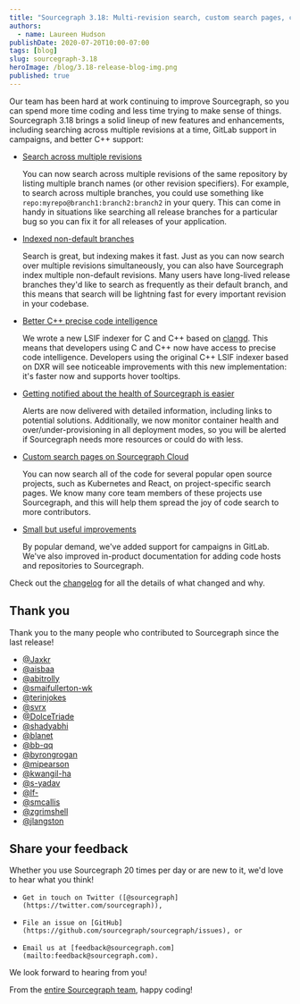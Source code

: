 ```yaml
---
title: "Sourcegraph 3.18: Multi-revision search, custom search pages, campaigns for GitLab, better C++, and more"
authors:
  - name: Laureen Hudson
publishDate: 2020-07-20T10:00-07:00
tags: [blog]
slug: sourcegraph-3.18
heroImage: /blog/3.18-release-blog-img.png
published: true
---
```


Our team has been hard at work continuing to improve Sourcegraph, so you can spend more time coding and less time trying to make sense of things. Sourcegraph 3.18 brings a solid lineup of new features and enhancements, including searching across multiple revisions at a time, GitLab support in campaigns, and better C++ support:

- [Search across multiple revisions](/blog/search-multiple-revisions)

  You can now search across multiple revisions of the same repository by listing multiple branch names (or other revision specifiers). For example, to search across multiple branches, you could use something like `repo:myrepo@branch1:branch2:branch2` in your query. This can come in handy in situations like searching all release branches for a particular bug so you can fix it for all releases of your application.

- [Indexed non-default branches](/blog/indexed-non-default-branches)

  Search is great, but indexing makes it fast. Just as you can now search over multiple revisions simultaneously, you can also have Sourcegraph index multiple non-default revisions. Many users have long-lived release branches they'd like to search as frequently as their default branch, and this means that search will be lightning fast for every important revision in your codebase.

- [Better C++ precise code intelligence](/blog/c-plus-plus-code-intel)

  We wrote a new LSIF indexer for C and C++ based on [clangd](https://clangd.llvm.org). This means that developers using C and C++ now have access to precise code intelligence. Developers using the original C++ LSIF indexer based on DXR will see noticeable improvements with this new implementation: it's faster now and supports hover tooltips.

- [Getting notified about the health of Sourcegraph is easier](/blog/sourcegraph-health-notification)

  Alerts are now delivered with detailed information, including links to potential solutions. Additionally, we now monitor container health and over/under-provisioning in all deployment modes, so you will be alerted if Sourcegraph needs more resources or could do with less.

- [Custom search pages on Sourcegraph Cloud](/blog/custom-search-pages)

  You can now search all of the code for several popular open source projects, such as Kubernetes and React, on project-specific search pages. We know many core team members of these projects use Sourcegraph, and this will help them spread the joy of code search to more contributors.

- [Small but useful improvements](/blog/small-but-useful-improvements)

  By popular demand, we've added support for campaigns in GitLab. We've also improved in-product documentation for adding code hosts and repositories to Sourcegraph.

Check out the [changelog](https://sourcegraph.com/github.com/sourcegraph/sourcegraph@master/-/blob/CHANGELOG.md) for all the details of what changed and why.

## Thank you

Thank you to the many people who contributed to Sourcegraph since the last release!

- [@Jaxkr](https://github.com/Jaxkr)
- [@aisbaa](https://github.com/aisbaa)
- [@abitrolly](https://github.com/abitrolly)
- [@smaifullerton-wk](https://github.com/smaifullerton-wk)
- [@terinjokes](https://github.com/terinjokes)
- [@svrx](https://github.com/svrx)
- [@DolceTriade](https://github.com/DolceTriade)
- [@shadyabhi](https://github.com/shadyabhi)
- [@blanet](https://github.com/blanet)
- [@bb-qq](https://github.com/bb-qq)
- [@byrongrogan](https://github.com/byrongrogan)
- [@mipearson](https://github.com/mipearson)
- [@kwangil-ha](https://github.com/kwangil-ha)
- [@s-yadav](https://github.com/s-yadav)
- [@lf-](https://github.com/lf-)
- [@smcallis](https://github.com/smcallis)
- [@zgrimshell](https://github.com/zgrimshell)
- [@jlangston](https://github.com/jlangston)

## Share your feedback

Whether you use Sourcegraph 20 times per day or are new to it, we'd love to hear what you think!

-     Get in touch on Twitter ([@sourcegraph](https://twitter.com/sourcegraph)),
-     File an issue on [GitHub](https://github.com/sourcegraph/sourcegraph/issues), or
-     Email us at [feedback@sourcegraph.com](mailto:feedback@sourcegraph.com).

We look forward to hearing from you!

From the [entire Sourcegraph team](https://handbook.sourcegraph.com/company/team), happy coding!
